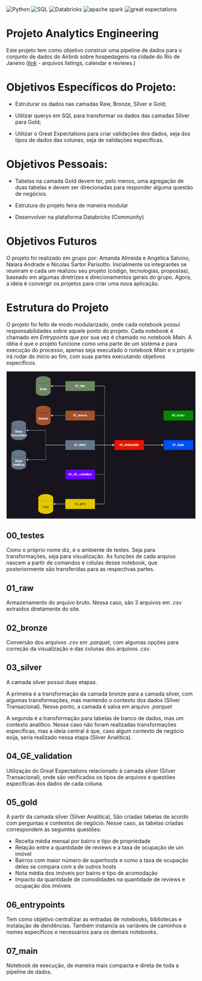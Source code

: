 ![Python](https://img.shields.io/badge/python-3670A0?style=for-the-badge&logo=python&logoColor=ffdd54)
![SQL](https://img.shields.io/badge/SQL-000?style=for-the-badge&logo=SQL&logoColor=ffdd54)
![Databricks](https://img.shields.io/badge/databricks-222832?style=for-the-badge&logo=databricks)
![apache spark](https://img.shields.io/badge/Apache%20Spark-FDEE21?style=for-the-badge&logo=apachespark&logoColor=black)
![great expectations](https://img.shields.io/badge/Great%20Expectations-e74c3c?style=for-the-badge&logo=greatexpectations&logoColor=black)


# Projeto Analytics Engineering

Este projeto tem como objetivo construir uma pipeline de dados para o conjunto de dados do Airbnb sobre hospedagens na cidade do Rio de Janeiro ([link](https://insideairbnb.com/get-the-data/) - arquivos listings, calendar e reviews.)

# Objetivos Específicos do Projeto:

* Estruturar os dados nas camadas Raw, Bronze, Silver e Gold;

* Utilizar querys em SQL para transformar os dados das camadas Silver para Gold;

* Utilizar o Great Expectations para criar validações dos dados, seja dos tipos de dados das colunas, seja de validações específicas.

# Objetivos Pessoais:

* Tabelas na camada Gold devem ter, pelo menos, uma agregação de duas tabelas e devem ser direcionadas para responder alguma questão de negócios.

* Estrutura do projeto feira de maneira modular

* Desenvolver na plataforma Databricks (Community)

# Objetivos Futuros

O projeto foi realizado em grupo por: Amanda Almeida e Angélica Salvino, Naiara Andrade e Nícolas Sartor Parisotto. Inicialmente os integrantes se reuniram e cada um realizou seu projeto (código, tecnologias, propostas), baseado em algumas diretrizes e direcionamentos gerais do grupo. Agora, a ideia é convergir os projetos para criar uma nova aplicação.

# Estrutura do Projeto

O projeto foi feito de modo modularizado, onde cada notebook possui responsabilidades sobre aquele ponto do projeto. Cada notebook é chamado em *Entrypoints* que por sua vez é chamado no notebook *Main*. A idéia é que o projeto funcione como uma parte de um sistema e para execução do processo, apenas seja executado o notebook *Main* e o projeto irá rodar do início ao fim, com suas partes executando objetivos específicos.

![Estrutura](assets/Flux_Pipeline.drawio.png)

## 00_testes

Como o próprio nome diz, é o ambiente de testes. Seja para transformações, seja para visualização. As funções de cada arquivo nascem a partir de comandos e células desse notebook, que posteriormente são transferidas para as respectivas partes.

## 01_raw

Armazenamento do arquivo bruto. Nessa caso, são 3 arquivos em *.csv* extraidos diretamente do site.

## 02_bronze

Conversão dos arquivos *.csv* em *.parquet*, com algumas opções para correção da visualização e das colunas dos arquivos *.csv*.

## 03_silver

A camada silver possui duas etapas. 

A primeira é a transformação da camada bronze para a camada silver, com algumas transformações, mas mantendo o contexto dos dados (Silver Transacional). Nesse ponto, a camada é salva em arquivo *.parquet*

A segunda é a transformação para tabelas de banco de dados, mas um contexto analítico. Nesse caso não foram realizadas transformações específicas, mas a ideia central é que, caso algum contexto de negócio exija, seria realizado nessa etapa (Silver Analítica).

## 04_GE_validation

Utilização do Great Expectations relacionado à camada silver (Silver Transacional), onde são verificados os tipos de arquivos e questões específicas dos dados de cada coluna.

## 05_gold

A partir da camada silver (Silver Analítica), São criadas tabelas de acordo com perguntas e contextos de negócio. Nesse caso, as tabelas criadas correspondem às seguintes questões:

* Receita média mensal por bairro e tipo de propriedade
* Relação entre a quantidade de reviews e a taxa de ocupação de um imóvel
* Bairros com maior número de superhosts e como a taxa de ocupação deles se compara com a de outros hosts
* Nota média dos imóveis por bairro e tipo de acomodação
* Impacto da quantidade de comodidades na quantidade de reviews e ocupação dos imóveis

## 06_entrypoints

Tem como objetivo centralizar as entradas de notebooks, bibliotecas e instalação de dendências. Também instancia as variáveis de caminhos e nomes específicos e necessários para os demais notebooks.

## 07_main

Notebook de execução, de maneira mais compacta e direta de toda a pipeline de dados.